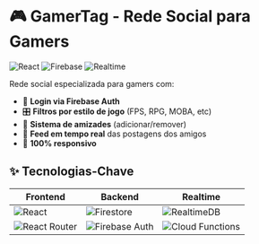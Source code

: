 # 🎮 GamerTag - Rede Social para Gamers

![React](https://img.shields.io/badge/React-18.2-%2361DAFB?logo=react) 
![Firebase](https://img.shields.io/badge/Firebase-FFCA28?logo=firebase&logoColor=black)
![Realtime](https://img.shields.io/badge/Realtime_Updates-00C4CC?logo=firebase)

Rede social especializada para gamers com:

- 🔐 **Login via Firebase Auth**
- 🎛️ **Filtros por estilo de jogo** (FPS, RPG, MOBA, etc)
- 🤝 **Sistema de amizades** (adicionar/remover)
- 🚀 **Feed em tempo real** das postagens dos amigos
- 📱 **100% responsivo**

## ✨ Tecnologias-Chave
| Frontend           | Backend           | Realtime           |
|--------------------|-------------------|--------------------|
| ![React](https://img.shields.io/badge/React_Vite-B8E1FF?logo=react) | ![Firestore](https://img.shields.io/badge/Firestore-FFCA28?logo=firebase) | ![RealtimeDB](https://img.shields.io/badge/Realtime_Database-FFCB2D?logo=firebase) |
| ![React Router](https://img.shields.io/badge/React_Router-CA4245?logo=react-router) | ![Firebase Auth](https://img.shields.io/badge/Firebase_Auth-FFCB2B?logo=firebase) | ![Cloud Functions](https://img.shields.io/badge/Cloud_Functions-4285F4?logo=google-cloud) |
